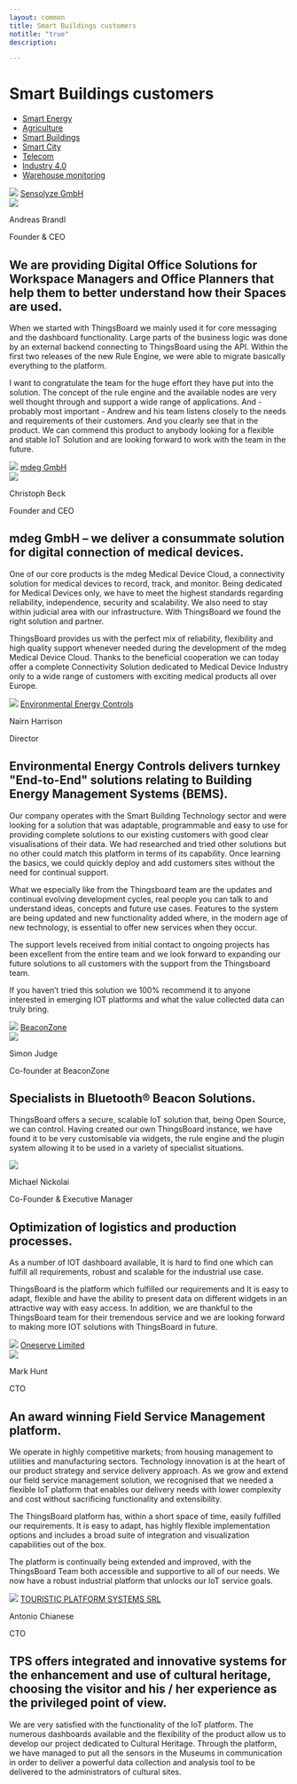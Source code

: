 ```yaml
---
layout: common
title: Smart Buildings customers
notitle: "true"
description:

---
```


<h1 class="mainTitle smart-buildings">Smart Buildings customers</h1>

<nav class="customers-nav">
    <ul>
        <li>
            <a href="/industries/smart-energy/">Smart Energy</a>
        </li>
        <li>
            <a href="/industries/agriculture/">Agriculture</a>
        </li>
        <li>
            <a href="/industries/smart-buildings/" class="active">Smart Buildings</a>
        </li>
        <li>
            <a href="/industries/smart-city/">Smart City</a>
        </li>
        <li>
            <a href="/industries/telecom/">Telecom</a>
        </li>
        <li>
            <a href="/industries/industry40/">Industry 4.0</a>
        </li>
        <li>
            <a href="/industries/warehouse-monitoring/">Warehouse monitoring</a>
        </li>
    </ul>
</nav>

<div class="customer-block">
    <div class="customer-company">
        <img class="customer-logo" src="/images/customers/sensolyze.png">
        <a class="outlink" href="https://www.sensolyze.com/" alt="Sensolyze GmbH">Sensolyze GmbH</a>
    </div>
    <div class="customer-content">
        <div class="person-container">
            <img class="person-logo" src="/images/customers/sensolyze-person.png">
            <div class="person-title">
                <p class="person-name"> Andreas Brandl </p>
                <p class="person-position"> Founder & CEO </p>
            </div>
        </div>
        <h2>
            We are providing Digital Office Solutions for Workspace Managers and Office Planners that help them to better understand how their Spaces are used.
        </h2>
        <p>
            When we started with ThingsBoard we mainly used it for core messaging and the dashboard functionality. 
            Large parts of the business logic was done by an external backend connecting to ThingsBoard using the API. 
            Within the first two releases of the new Rule Engine, we were able to migrate basically everything to the platform. 
        </p>
        <p>
            I want to congratulate the team for the huge effort they have put into the solution.
            The concept of the rule engine and the available nodes are very well thought through and support a wide range of applications. 
            And - probably most important - Andrew and his team listens closely to the needs and requirements of their customers. 
            And you clearly see that in the product. We can commend this product to anybody looking for a flexible and stable IoT Solution and are looking forward to work with the team in the future. 
        </p>
    </div>
</div>

<div class="customer-block">
    <div class="customer-company">
        <img class="customer-logo" src="/images/customers/mdeg.png">
        <a class="outlink" href="https://www.mdeg-digital.com/" alt="mdeg GmbH">mdeg GmbH</a>
    </div>
    <div class="customer-content">
        <div class="person-container">
            <img class="person-logo" src="/images/customers/mdeg-cbeck.jpg">
            <div class="person-title">
                <p class="person-name"> Christoph Beck </p>
                <p class="person-position"> Founder and CEO </p>
            </div>
        </div>
        <h2>
            mdeg GmbH – we deliver a consummate solution for digital connection of medical devices.
        </h2>
        <p>
            One of our core products is the mdeg Medical Device Cloud, a connectivity solution for medical devices to record, track, and monitor. Being dedicated for Medical Devices only, we have to meet the highest standards regarding reliability, independence, security and scalability. We also need to stay within judicial area with our infrastructure. With ThingsBoard we found the right solution and partner.
        </p>
        <p>
            ThingsBoard provides us with the perfect mix of reliability, flexibility and high quality support whenever needed during the development of the mdeg Medical Device Cloud. Thanks to the beneficial cooperation we can today offer a complete Connectivity Solution dedicated to Medical Device Industry only to a wide range of customers with exciting medical products all over Europe.
        </p>
    </div>
</div>

<div class="customer-block">
    <div class="customer-company">
        <img class="customer-logo" src="/images/customers/e2c.png">
        <a class="outlink" href="http://www.e2cbms.com/" alt="Environmental Energy Controls">Environmental Energy Controls</a>
    </div>
    <div class="customer-content">
        <div class="person-container">
            <div class="person-title">
                <p class="person-name"> Nairn Harrison </p>
                <p class="person-position"> Director </p>
            </div>
        </div>
        <h2>
            Environmental Energy Controls delivers turnkey "End-to-End" solutions relating to Building Energy Management Systems (BEMS).
        </h2>
        <p>
            Our company operates with the Smart Building Technology sector and were looking for a solution that was adaptable, programmable and easy to use for providing complete solutions to our existing customers with good clear visualisations of their data. 
            We had researched and tried other solutions but no other could match this platform in terms of its capability.
            Once learning the basics, we could quickly deploy and add customers sites without the need for continual support. 
        </p>
        <p>
            What we especially like from the Thingsboard team are the updates and continual evolving development cycles, real people you can talk to and understand ideas, concepts and future use cases. 
            Features to the system are being updated and new functionality added where, in the modern age of new technology, is essential to offer new services when they occur. 
        </p>
        <p>
            The support levels received from initial contact to ongoing projects has been excellent from the entire team and we look forward to expanding our future solutions to all customers with the support from the Thingsboard team. 
        </p>
        <p>
            If you haven’t tried this solution we 100% recommend it to anyone interested in emerging IOT platforms and what the value collected data can truly bring.
        </p> 
    </div>
</div>

<div class="customer-block">
    <div class="customer-company">
        <img class="customer-logo" src="/images/customers/beaconzone.png">
        <a class="outlink" href="https://www.beaconzone.co.uk/" alt="BeaconZone">BeaconZone</a>
    </div>
    <div class="customer-content">
        <div class="person-container">
            <img class="person-logo" src="/images/customers/beaconzone-person.jpg">
            <div class="person-title">
                <p class="person-name"> Simon Judge </p>
                <p class="person-position"> Co-founder at BeaconZone </p>
            </div>
        </div>
        <h2>
            Specialists in Bluetooth® Beacon Solutions.
        </h2>
        <p>
            ThingsBoard offers a secure, scalable IoT solution that, being Open Source, we can control. Having created our own ThingsBoard instance, we have found it to be very customisable via widgets, the rule engine and the plugin system allowing it to be used in a variety of specialist situations.
        </p>
    </div>
</div>

<div class="customer-block">
    <div class="customer-company">
        <img class="customer-logo" src="/images/customers/conbee.svg">
    </div>
    <div class="customer-content">
        <div class="person-container">
            <div class="person-title">
                <p class="person-name"> Michael Nickolai </p>
                <p class="person-position"> Co-Founder & Executive Manager </p>
            </div>
        </div>
        <h2>
            Optimization of logistics and production processes.
        </h2>
        <p>
            As a number of IOT dashboard available, It is hard to find one which can fulfill all requirements, robust and scalable for the industrial use case.  
        </p>
        <p>
            ThingsBoard is the platform which fulfilled our requirements and It is easy to adapt, flexible and have the ability to present data on different widgets in an attractive way with easy access. In addition, we are thankful to the ThingsBoard team for their tremendous service and we are looking forward to making more IOT solutions with ThingsBoard in future.
        </p>
    </div>
</div>

<div class="customer-block">
    <div class="customer-company">
        <img class="customer-logo" src="/images/customers/oneserve.svg">
        <a class="outlink" href="https://www.oneserve.co.uk/" alt="Oneserve Limited">Oneserve Limited</a>
    </div>
    <div class="customer-content">
        <div class="person-container">
            <img class="person-logo" src="/images/customers/oneserve-person.png">
            <div class="person-title">
                <p class="person-name"> Mark Hunt </p>
                <p class="person-position"> CTO </p>
            </div>
        </div>
        <h2>
            An award winning Field Service Management platform.
        </h2>
        <p>
            We operate in highly competitive markets; from housing management to utilities and manufacturing sectors. Technology innovation is at the heart of our product strategy and service delivery approach. As we grow and extend our field service management solution, we recognised that we needed a flexible IoT platform that enables our delivery needs with lower complexity and cost without sacrificing functionality and extensibility. 
        </p>
        <p>
            The ThingsBoard platform has, within a short space of time, easily fulfilled our requirements. It is easy to adapt, has highly flexible implementation options and includes a broad suite of integration and visualization capabilities out of the box.
        </p>
        <p>
            The platform is continually being extended and improved, with the ThingsBoard Team both accessible and supportive to all of our needs. We now have a robust industrial platform that unlocks our IoT service goals.
        </p>
    </div>
</div>

<div class="customer-block">
    <div class="customer-company">
        <img class="customer-logo" src="/images/customers/tpssystems.png">
        <a class="outlink" href="https://tpsystems.it/" alt="TOURISTIC PLATFORM SYSTEMS SRL">TOURISTIC PLATFORM SYSTEMS SRL</a>
    </div>
    <div class="customer-content">
        <div class="person-container">
            <div class="person-title">
                <p class="person-name"> Antonio Chianese </p>
                <p class="person-position"> CTO </p>
            </div>
        </div>
        <h2>
            TPS offers integrated and innovative systems for the enhancement and use of cultural heritage, choosing the visitor and his / her experience as the privileged point of view.
        </h2>
        <p>
            We are very satisfied with the functionality of the IoT platform. The numerous dashboards available and the flexibility of the product allow us to develop our project dedicated to Cultural Heritage. Through the platform, we have managed to put all the sensors in the Museums in communication in order to deliver a powerful data collection and analysis tool to be delivered to the administrators of cultural sites.
        </p>
    </div>
</div>
